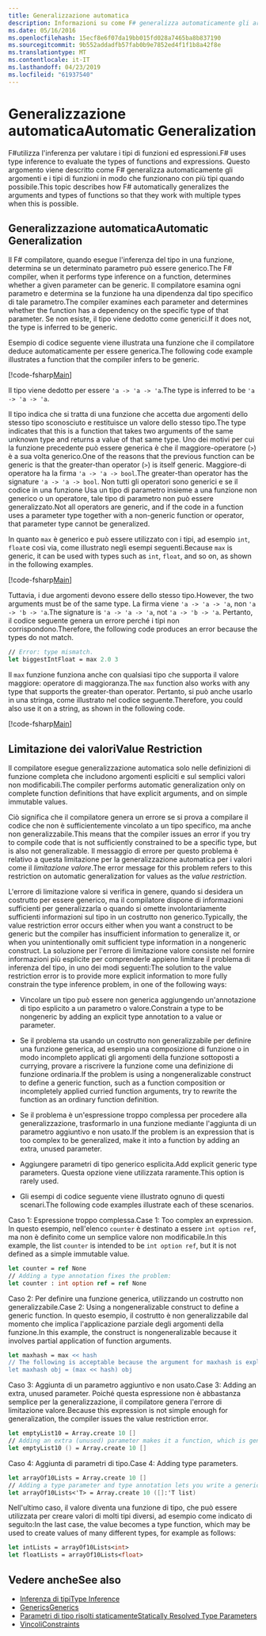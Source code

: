 ```yaml
---
title: Generalizzazione automatica
description: Informazioni su come F# generalizza automaticamente gli argomenti e i tipi di funzioni in modo che funzionano con più tipi, laddove possibile.
ms.date: 05/16/2016
ms.openlocfilehash: 15ecf8e6f07da19bb015fd028a7465ba8b837190
ms.sourcegitcommit: 9b552addadfb57fab0b9e7852ed4f1f1b8a42f8e
ms.translationtype: MT
ms.contentlocale: it-IT
ms.lasthandoff: 04/23/2019
ms.locfileid: "61937540"
---
```

# <a name="automatic-generalization"></a><span data-ttu-id="3f45b-103">Generalizzazione automatica</span><span class="sxs-lookup"><span data-stu-id="3f45b-103">Automatic Generalization</span></span>

<span data-ttu-id="3f45b-104">F#utilizza l'inferenza per valutare i tipi di funzioni ed espressioni.</span><span class="sxs-lookup"><span data-stu-id="3f45b-104">F# uses type inference to evaluate the types of functions and expressions.</span></span> <span data-ttu-id="3f45b-105">Questo argomento viene descritto come F# generalizza automaticamente gli argomenti e i tipi di funzioni in modo che funzionano con più tipi quando possibile.</span><span class="sxs-lookup"><span data-stu-id="3f45b-105">This topic describes how F# automatically generalizes the arguments and types of functions so that they work with multiple types when this is possible.</span></span>

## <a name="automatic-generalization"></a><span data-ttu-id="3f45b-106">Generalizzazione automatica</span><span class="sxs-lookup"><span data-stu-id="3f45b-106">Automatic Generalization</span></span>

<span data-ttu-id="3f45b-107">Il F# compilatore, quando esegue l'inferenza del tipo in una funzione, determina se un determinato parametro può essere generico.</span><span class="sxs-lookup"><span data-stu-id="3f45b-107">The F# compiler, when it performs type inference on a function, determines whether a given parameter can be generic.</span></span> <span data-ttu-id="3f45b-108">Il compilatore esamina ogni parametro e determina se la funzione ha una dipendenza dal tipo specifico di tale parametro.</span><span class="sxs-lookup"><span data-stu-id="3f45b-108">The compiler examines each parameter and determines whether the function has a dependency on the specific type of that parameter.</span></span> <span data-ttu-id="3f45b-109">Se non esiste, il tipo viene dedotto come generici.</span><span class="sxs-lookup"><span data-stu-id="3f45b-109">If it does not, the type is inferred to be generic.</span></span>

<span data-ttu-id="3f45b-110">Esempio di codice seguente viene illustrata una funzione che il compilatore deduce automaticamente per essere generica.</span><span class="sxs-lookup"><span data-stu-id="3f45b-110">The following code example illustrates a function that the compiler infers to be generic.</span></span>

[!code-fsharp[Main](../../../../samples/snippets/fsharp/lang-ref-3/snippet101.fs)]

<span data-ttu-id="3f45b-111">Il tipo viene dedotto per essere `'a -> 'a -> 'a`.</span><span class="sxs-lookup"><span data-stu-id="3f45b-111">The type is inferred to be `'a -> 'a -> 'a`.</span></span>

<span data-ttu-id="3f45b-112">Il tipo indica che si tratta di una funzione che accetta due argomenti dello stesso tipo sconosciuto e restituisce un valore dello stesso tipo.</span><span class="sxs-lookup"><span data-stu-id="3f45b-112">The type indicates that this is a function that takes two arguments of the same unknown type and returns a value of that same type.</span></span> <span data-ttu-id="3f45b-113">Uno dei motivi per cui la funzione precedente può essere generica è che il maggiore-operatore (`>`) è a sua volta generico.</span><span class="sxs-lookup"><span data-stu-id="3f45b-113">One of the reasons that the previous function can be generic is that the greater-than operator (`>`) is itself generic.</span></span> <span data-ttu-id="3f45b-114">Maggiore-di operatore ha la firma `'a -> 'a -> bool`.</span><span class="sxs-lookup"><span data-stu-id="3f45b-114">The greater-than operator has the signature `'a -> 'a -> bool`.</span></span> <span data-ttu-id="3f45b-115">Non tutti gli operatori sono generici e se il codice in una funzione Usa un tipo di parametro insieme a una funzione non generico o un operatore, tale tipo di parametro non può essere generalizzato.</span><span class="sxs-lookup"><span data-stu-id="3f45b-115">Not all operators are generic, and if the code in a function uses a parameter type together with a non-generic function or operator, that parameter type cannot be generalized.</span></span>

<span data-ttu-id="3f45b-116">In quanto `max` è generico e può essere utilizzato con i tipi, ad esempio `int`, `float`e così via, come illustrato negli esempi seguenti.</span><span class="sxs-lookup"><span data-stu-id="3f45b-116">Because `max` is generic, it can be used with types such as `int`, `float`, and so on, as shown in the following examples.</span></span>

[!code-fsharp[Main](../../../../samples/snippets/fsharp/lang-ref-3/snippet102.fs)]

<span data-ttu-id="3f45b-117">Tuttavia, i due argomenti devono essere dello stesso tipo.</span><span class="sxs-lookup"><span data-stu-id="3f45b-117">However, the two arguments must be of the same type.</span></span> <span data-ttu-id="3f45b-118">La firma viene `'a -> 'a -> 'a`, non `'a -> 'b -> 'a`.</span><span class="sxs-lookup"><span data-stu-id="3f45b-118">The signature is `'a -> 'a -> 'a`, not `'a -> 'b -> 'a`.</span></span> <span data-ttu-id="3f45b-119">Pertanto, il codice seguente genera un errore perché i tipi non corrispondono.</span><span class="sxs-lookup"><span data-stu-id="3f45b-119">Therefore, the following code produces an error because the types do not match.</span></span>

```fsharp
// Error: type mismatch.
let biggestIntFloat = max 2.0 3
```

<span data-ttu-id="3f45b-120">Il `max` funzione funziona anche con qualsiasi tipo che supporta il valore maggiore: operatore di maggioranza.</span><span class="sxs-lookup"><span data-stu-id="3f45b-120">The `max` function also works with any type that supports the greater-than operator.</span></span> <span data-ttu-id="3f45b-121">Pertanto, si può anche usarlo in una stringa, come illustrato nel codice seguente.</span><span class="sxs-lookup"><span data-stu-id="3f45b-121">Therefore, you could also use it on a string, as shown in the following code.</span></span>

[!code-fsharp[Main](../../../../samples/snippets/fsharp/lang-ref-3/snippet104.fs)]

## <a name="value-restriction"></a><span data-ttu-id="3f45b-122">Limitazione dei valori</span><span class="sxs-lookup"><span data-stu-id="3f45b-122">Value Restriction</span></span>

<span data-ttu-id="3f45b-123">Il compilatore esegue generalizzazione automatica solo nelle definizioni di funzione completa che includono argomenti espliciti e sul semplici valori non modificabili.</span><span class="sxs-lookup"><span data-stu-id="3f45b-123">The compiler performs automatic generalization only on complete function definitions that have explicit arguments, and on simple immutable values.</span></span>

<span data-ttu-id="3f45b-124">Ciò significa che il compilatore genera un errore se si prova a compilare il codice che non è sufficientemente vincolato a un tipo specifico, ma anche non generalizzabile.</span><span class="sxs-lookup"><span data-stu-id="3f45b-124">This means that the compiler issues an error if you try to compile code that is not sufficiently constrained to be a specific type, but is also not generalizable.</span></span> <span data-ttu-id="3f45b-125">Il messaggio di errore per questo problema è relativo a questa limitazione per la generalizzazione automatica per i valori come il *limitazione valore*.</span><span class="sxs-lookup"><span data-stu-id="3f45b-125">The error message for this problem refers to this restriction on automatic generalization for values as the *value restriction*.</span></span>

<span data-ttu-id="3f45b-126">L'errore di limitazione valore si verifica in genere, quando si desidera un costrutto per essere generico, ma il compilatore dispone di informazioni sufficienti per generalizzarla o quando si omette involontariamente sufficienti informazioni sul tipo in un costrutto non generico.</span><span class="sxs-lookup"><span data-stu-id="3f45b-126">Typically, the value restriction error occurs either when you want a construct to be generic but the compiler has insufficient information to generalize it, or when you unintentionally omit sufficient type information in a nongeneric construct.</span></span> <span data-ttu-id="3f45b-127">La soluzione per l'errore di limitazione valore consiste nel fornire informazioni più esplicite per comprenderle appieno limitare il problema di inferenza del tipo, in uno dei modi seguenti:</span><span class="sxs-lookup"><span data-stu-id="3f45b-127">The solution to the value restriction error is to provide more explicit information to more fully constrain the type inference problem, in one of the following ways:</span></span>

- <span data-ttu-id="3f45b-128">Vincolare un tipo può essere non generica aggiungendo un'annotazione di tipo esplicito a un parametro o valore.</span><span class="sxs-lookup"><span data-stu-id="3f45b-128">Constrain a type to be nongeneric by adding an explicit type annotation to a value or parameter.</span></span>

- <span data-ttu-id="3f45b-129">Se il problema sta usando un costrutto non generalizzabile per definire una funzione generica, ad esempio una composizione di funzione o in modo incompleto applicati gli argomenti della funzione sottoposti a currying, provare a riscrivere la funzione come una definizione di funzione ordinaria.</span><span class="sxs-lookup"><span data-stu-id="3f45b-129">If the problem is using a nongeneralizable construct to define a generic function, such as a function composition or incompletely applied curried function arguments, try to rewrite the function as an ordinary function definition.</span></span>

- <span data-ttu-id="3f45b-130">Se il problema è un'espressione troppo complessa per procedere alla generalizzazione, trasformarlo in una funzione mediante l'aggiunta di un parametro aggiuntivo e non usato.</span><span class="sxs-lookup"><span data-stu-id="3f45b-130">If the problem is an expression that is too complex to be generalized, make it into a function by adding an extra, unused parameter.</span></span>

- <span data-ttu-id="3f45b-131">Aggiungere parametri di tipo generico esplicita.</span><span class="sxs-lookup"><span data-stu-id="3f45b-131">Add explicit generic type parameters.</span></span> <span data-ttu-id="3f45b-132">Questa opzione viene utilizzata raramente.</span><span class="sxs-lookup"><span data-stu-id="3f45b-132">This option is rarely used.</span></span>

- <span data-ttu-id="3f45b-133">Gli esempi di codice seguente viene illustrato ognuno di questi scenari.</span><span class="sxs-lookup"><span data-stu-id="3f45b-133">The following code examples illustrate each of these scenarios.</span></span>

<span data-ttu-id="3f45b-134">Caso 1: Espressione troppo complessa.</span><span class="sxs-lookup"><span data-stu-id="3f45b-134">Case 1: Too complex an expression.</span></span> <span data-ttu-id="3f45b-135">In questo esempio, nell'elenco `counter` è destinato a essere `int option ref`, ma non è definito come un semplice valore non modificabile.</span><span class="sxs-lookup"><span data-stu-id="3f45b-135">In this example, the list `counter` is intended to be `int option ref`, but it is not defined as a simple immutable value.</span></span>

```fsharp
let counter = ref None
// Adding a type annotation fixes the problem:
let counter : int option ref = ref None
```

<span data-ttu-id="3f45b-136">Caso 2: Per definire una funzione generica, utilizzando un costrutto non generalizzabile.</span><span class="sxs-lookup"><span data-stu-id="3f45b-136">Case 2: Using a nongeneralizable construct to define a generic function.</span></span> <span data-ttu-id="3f45b-137">In questo esempio, il costrutto è non generalizzabile dal momento che implica l'applicazione parziale degli argomenti della funzione.</span><span class="sxs-lookup"><span data-stu-id="3f45b-137">In this example, the construct is nongeneralizable because it involves partial application of function arguments.</span></span>

```fsharp
let maxhash = max << hash
// The following is acceptable because the argument for maxhash is explicit:
let maxhash obj = (max << hash) obj
```

<span data-ttu-id="3f45b-138">Caso 3: Aggiunta di un parametro aggiuntivo e non usato.</span><span class="sxs-lookup"><span data-stu-id="3f45b-138">Case 3: Adding an extra, unused parameter.</span></span> <span data-ttu-id="3f45b-139">Poiché questa espressione non è abbastanza semplice per la generalizzazione, il compilatore genera l'errore di limitazione valore.</span><span class="sxs-lookup"><span data-stu-id="3f45b-139">Because this expression is not simple enough for generalization, the compiler issues the value restriction error.</span></span>

```fsharp
let emptyList10 = Array.create 10 []
// Adding an extra (unused) parameter makes it a function, which is generalizable.
let emptyList10 () = Array.create 10 []
```

<span data-ttu-id="3f45b-140">Caso 4: Aggiunta di parametri di tipo.</span><span class="sxs-lookup"><span data-stu-id="3f45b-140">Case 4: Adding type parameters.</span></span>

```fsharp
let arrayOf10Lists = Array.create 10 []
// Adding a type parameter and type annotation lets you write a generic value.
let arrayOf10Lists<'T> = Array.create 10 ([]:'T list)
```

<span data-ttu-id="3f45b-141">Nell'ultimo caso, il valore diventa una funzione di tipo, che può essere utilizzata per creare valori di molti tipi diversi, ad esempio come indicato di seguito:</span><span class="sxs-lookup"><span data-stu-id="3f45b-141">In the last case, the value becomes a type function, which may be used to create values of many different types, for example as follows:</span></span>

```fsharp
let intLists = arrayOf10Lists<int>
let floatLists = arrayOf10Lists<float>
```

## <a name="see-also"></a><span data-ttu-id="3f45b-142">Vedere anche</span><span class="sxs-lookup"><span data-stu-id="3f45b-142">See also</span></span>

- [<span data-ttu-id="3f45b-143">Inferenza di tipi</span><span class="sxs-lookup"><span data-stu-id="3f45b-143">Type Inference</span></span>](../type-inference.md)
- [<span data-ttu-id="3f45b-144">Generics</span><span class="sxs-lookup"><span data-stu-id="3f45b-144">Generics</span></span>](index.md)
- [<span data-ttu-id="3f45b-145">Parametri di tipo risolti staticamente</span><span class="sxs-lookup"><span data-stu-id="3f45b-145">Statically Resolved Type Parameters</span></span>](statically-resolved-type-parameters.md)
- [<span data-ttu-id="3f45b-146">Vincoli</span><span class="sxs-lookup"><span data-stu-id="3f45b-146">Constraints</span></span>](constraints.md)